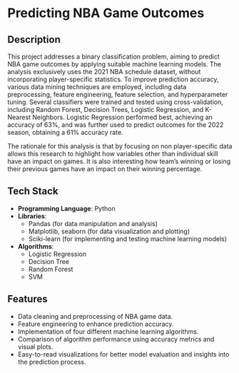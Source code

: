 # Predicting NBA Game Outcomes

## Description
This project addresses a binary classification problem, aiming to predict NBA game outcomes by applying 
suitable machine learning models. The analysis exclusively uses the 2021 NBA schedule dataset, 
without incorporating player-specific statistics. To improve prediction accuracy, 
various data mining techniques are employed, including data preprocessing, feature engineering, feature selection, 
and hyperparameter tuning. Several classifiers were trained and tested using cross-validation, 
including Random Forest, Decision Trees, Logistic Regression, and K-Nearest Neighbors. 
Logistic Regression performed best, achieving an accuracy of 63%, 
and was further used to predict outcomes for the 2022 season, obtaining a 61% accuracy rate. 

The rationale for this analysis is that by focusing on non player-specific data allows this research to highlight how 
variables other than individual skill have an impact on games. It is also interesting how team’s winning or losing their 
previous games have an impact on their winning percentage.

## Tech Stack
-  **Programming Language**: Python
-  **Libraries**:
    - Pandas (for data manipulation and analysis)
    - Matplotlib, seaborn (for data visualization and plotting)
    - Sciki-learn (for implementing and testing machine learning models)
- **Algorithms**:
    - Logistic Regression
    - Decision Tree
    - Random Forest
    - SVM

## Features
- Data cleaning and preprocessing of NBA game data.
- Feature engineering to enhance prediction accuracy.
- Implementation of four different machine learning algorithms.
- Comparison of algorithm performance using accuracy metrics and visual plots.
- Easy-to-read visualizations for better model evaluation and insights into the prediction process.

